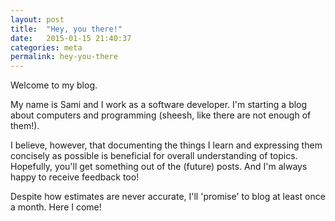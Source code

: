 ```yaml
---
layout: post
title:  "Hey, you there!"
date:   2015-01-15 21:40:37
categories: meta
permalink: hey-you-there
---
```

Welcome to my blog.

My name is Sami and I work as a software developer. I'm starting a blog about computers and programming (sheesh, like there are not enough of them!).

I believe, however, that documenting the things I learn and expressing them concisely as possible is beneficial for overall understanding of topics. Hopefully, you'll get something out of the (future) posts. And I'm always happy to receive feedback too! 

Despite how estimates are never accurate, I'll 'promise' to blog at least once a month. Here I come!
